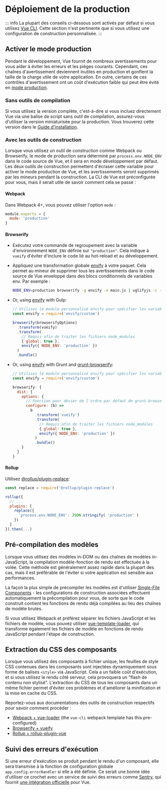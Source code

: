 # Déploiement de la production

::: info
La plupart des conseils ci-dessous sont activés par défaut si vous utilisez [Vue CLI](https://cli.vuejs.org). Cette section n'est pertinente que si vous utilisez une configuration de construction personnalisée.
:::

## Activer le mode production

Pendant le développement, Vue fournit de nombreux avertissements pour vous aider à éviter les erreurs et les pièges courants. Cependant, ces chaînes d'avertissement deviennent inutiles en production et gonflent la taille de la charge utile de votre application. En outre, certains de ces contrôles d'avertissement ont un coût d'exécution faible qui peut être évité en [mode production](https://cli.vuejs.org/guide/mode-and-env.html#modes).

### Sans outils de compilation

Si vous utilisez la version complète, c'est-à-dire si vous incluez directement Vue via une balise de script sans outil de compilation, assurez-vous d'utiliser la version miniaturisée pour la production. Vous trouverez cette version dans le [Guide d'installation](/guide/installation.html#cdn).

### Avec les outils de construction

Lorsque vous utilisez un outil de construction comme Webpack ou Browserify, le mode de production sera déterminé par `process.env.NODE_ENV` dans le code source de Vue, et il sera en mode développement par défaut. Les deux outils de construction permettent d'écraser cette variable pour activer le mode production de Vue, et les avertissements seront supprimés par les mineurs pendant la construction. La CLI de Vue est préconfigurée pour vous, mais il serait utile de savoir comment cela se passe :

#### Webpack

Dans Webpack 4+, vous pouvez utiliser l'option `mode` :

```js
module.exports = {
  mode: 'production'
}
```

#### Browserify

- Exécutez votre commande de regroupement avec la variable d'environnement `NODE_ENV` définie sur `"production"`. Cela indique à `vueify` d'éviter d'inclure le code lié au hot-reload et au développement.

- Appliquez une transformation globale [envify](https://github.com/hughsk/envify) à votre paquet. Cela permet au mineur de supprimer tous les avertissements dans le code source de Vue enveloppé dans des blocs conditionnels de variables env. Par exemple :

  ```bash
  NODE_ENV=production browserify -g envify -e main.js | uglifyjs -c -m > build.js
  ```

- Or, using [envify](https://github.com/hughsk/envify) with Gulp:

  ```js
  // Utilisez le module personnalisé envify pour spécifier les variables d'environnement.
  const envify = require('envify/custom')

  browserify(browserifyOptions)
    .transform(vueify)
    .transform(
      // Requis afin de traiter les fichiers node_modules
      { global: true },
      envify({ NODE_ENV: 'production' })
    )
    .bundle()
  ```

- Or, using [envify](https://github.com/hughsk/envify) with Grunt and [grunt-browserify](https://github.com/jmreidy/grunt-browserify):

  ```js
  // Utilisez le module personnalisé envify pour spécifier les variables d'environnement.
  const envify = require('envify/custom')

  browserify: {
    dist: {
      options: {
        // Fonction pour dévier de l'ordre par défaut de grunt-browserify
        configure: (b) =>
          b
            .transform('vueify')
            .transform(
              // Requis afin de traiter les fichiers node_modules
              { global: true },
              envify({ NODE_ENV: 'production' })
            )
            .bundle()
      }
    }
  }
  ```

#### Rollup

Utilisez [@rollup/plugin-replace](https://github.com/rollup/plugins/tree/master/packages/replace):

```js
const replace = require('@rollup/plugin-replace')

rollup({
  // ...
  plugins: [
    replace({
      'process.env.NODE_ENV': JSON.stringify( 'production' )
    })
  ]
}).then(...)
```

## Pré-compilation des modèles

Lorsque vous utilisez des modèles in-DOM ou des chaînes de modèles in-JavaScript, la compilation modèle-fonction de rendu est effectuée à la volée. Cette méthode est généralement assez rapide dans la plupart des cas, mais il est préférable de l'éviter si votre application est sensible aux performances.

La façon la plus simple de précompiler les modèles est d'utiliser [Single-File Components](/guide/single-file-component.html) - les configurations de construction associées effectuent automatiquement la précompilation pour vous, de sorte que le code construit contient les fonctions de rendu déjà compilées au lieu des chaînes de modèle brutes.

Si vous utilisez Webpack et préférez séparer les fichiers JavaScript et les fichiers de modèle, vous pouvez utiliser [vue-template-loader](https://github.com/ktsn/vue-template-loader), qui transforme également les fichiers de modèle en fonctions de rendu JavaScript pendant l'étape de construction.

## Extraction du CSS des composants

Lorsque vous utilisez des composants à fichier unique, les feuilles de style CSS contenues dans les composants sont injectées dynamiquement sous forme de balises `<style>` via JavaScript. Cela a un faible coût d'exécution, et si vous utilisez le rendu côté serveur, cela provoquera un "flash de contenu non stylisé". L'extraction du CSS de tous les composants dans un même fichier permet d'éviter ces problèmes et d'améliorer la minification et la mise en cache du CSS.

Reportez-vous aux documentations des outils de construction respectifs pour savoir comment procéder :

- [Webpack + vue-loader](https://vue-loader.vuejs.org/en/configurations/extract-css.html) (the `vue-cli` webpack template has this pre-configured)
- [Browserify + vueify](https://github.com/vuejs/vueify#css-extraction)
- [Rollup + rollup-plugin-vue](https://rollup-plugin-vue.vuejs.org/)

## Suivi des erreurs d'exécution

Si une erreur d'exécution se produit pendant le rendu d'un composant, elle sera transmise à la fonction de configuration globale `app.config.errorHandler` si elle a été définie. Ce serait une bonne idée d'utiliser ce crochet avec un service de suivi des erreurs comme [Sentry](https://sentry.io), qui fournit [une intégration officielle](https://sentry.io/for/vue/) pour Vue.
